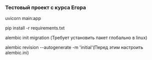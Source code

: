 ### Тестовый проект с курса Егора

uvicorn main:app

pip install -r requirements.txt

alembic init migration (Требует установить пакет глобально в linux)

alembic revision --autogenerate -m 'initial'(Перед этим настроить alembic.ini)

